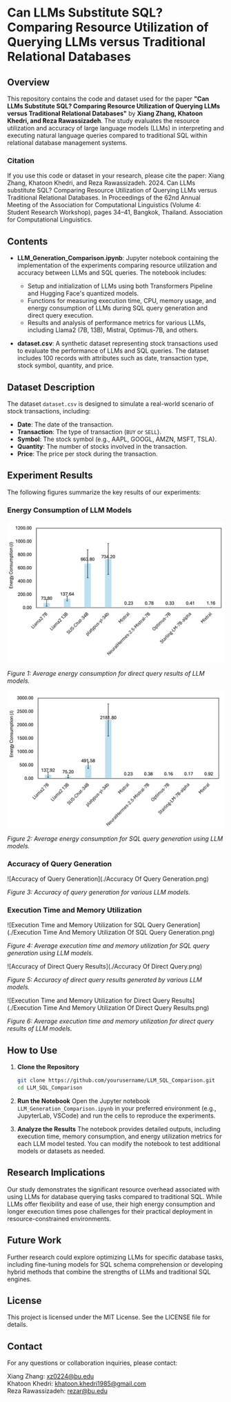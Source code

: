 # Can LLMs Substitute SQL? Comparing Resource Utilization of Querying LLMs versus Traditional Relational Databases

## Overview

This repository contains the code and dataset used for the paper **"Can LLMs Substitute SQL? Comparing Resource Utilization of Querying LLMs versus Traditional Relational Databases"** by **Xiang Zhang, Khatoon Khedri, and Reza Rawassizadeh**. The study evaluates the resource utilization and accuracy of large language models (LLMs) in interpreting and executing natural language queries compared to traditional SQL within relational database management systems.

### Citation
If you use this code or dataset in your research, please cite the paper:
Xiang Zhang, Khatoon Khedri, and Reza Rawassizadeh. 2024. Can LLMs substitute SQL? Comparing Resource Utilization of Querying LLMs versus Traditional Relational Databases. In Proceedings of the 62nd Annual Meeting of the Association for Computational Linguistics (Volume 4: Student Research Workshop), pages 34–41, Bangkok, Thailand. Association for Computational Linguistics.

## Contents

- **LLM_Generation_Comparison.ipynb**: Jupyter notebook containing the implementation of the experiments comparing resource utilization and accuracy between LLMs and SQL queries. The notebook includes:
  - Setup and initialization of LLMs using both Transformers Pipeline and Hugging Face's quantized models.
  - Functions for measuring execution time, CPU, memory usage, and energy consumption of LLMs during SQL query generation and direct query execution.
  - Results and analysis of performance metrics for various LLMs, including Llama2 (7B, 13B), Mistral, Optimus-7B, and others.

- **dataset.csv**: A synthetic dataset representing stock transactions used to evaluate the performance of LLMs and SQL queries. The dataset includes 100 records with attributes such as date, transaction type, stock symbol, quantity, and price.

## Dataset Description

The dataset `dataset.csv` is designed to simulate a real-world scenario of stock transactions, including:

- **Date**: The date of the transaction.
- **Transaction**: The type of transaction (`BUY` or `SELL`).
- **Symbol**: The stock symbol (e.g., AAPL, GOOGL, AMZN, MSFT, TSLA).
- **Quantity**: The number of stocks involved in the transaction.
- **Price**: The price per stock during the transaction.

## Experiment Results

The following figures summarize the key results of our experiments:

### Energy Consumption of LLM Models

![Energy Consumption of LLM Models](./The_average_execution_energy_consumption_matrices_for_direct_query_results_of_LLM_models.png)

*Figure 1: Average energy consumption for direct query results of LLM models.*

![Energy Consumption for SQL Query Generation](./The_average_execution_energy_consumption_matrices_for_SQL_query_generation_of_LLM_models.png)

*Figure 2: Average energy consumption for SQL query generation using LLM models.*

### Accuracy of Query Generation

![Accuracy of Query Generation](./Accuracy Of Query Generation.png)

*Figure 3: Accuracy of query generation for various LLM models.*

### Execution Time and Memory Utilization

![Execution Time and Memory Utilization for SQL Query Generation](./Execution Time And Memory Utilization  Of  SQL Query Generation.png)

*Figure 4: Average execution time and memory utilization for SQL query generation using LLM models.*

![Accuracy of Direct Query Results](./Accuracy Of Direct Query.png)

*Figure 5: Accuracy of direct query results generated by various LLM models.*

![Execution Time and Memory Utilization for Direct Query Results](./Execution Time And Memory Utilization  Of Direct Query Results.png)

*Figure 6: Average execution time and memory utilization for direct query results of LLM models.*

## How to Use

1. **Clone the Repository**
   ```bash
   git clone https://github.com/yourusername/LLM_SQL_Comparison.git
   cd LLM_SQL_Comparison

2. **Run the Notebook**
   Open the Jupyter notebook `LLM_Generation_Comparison.ipynb` in your preferred environment (e.g., JupyterLab, VSCode) and run the cells to reproduce the experiments.

3. **Analyze the Results**
   The notebook provides detailed outputs, including execution time, memory consumption, and energy utilization metrics for each LLM model tested. You can modify the notebook to test additional models or datasets as needed.

## Research Implications

Our study demonstrates the significant resource overhead associated with using LLMs for database querying tasks compared to traditional SQL. While LLMs offer flexibility and ease of use, their high energy consumption and longer execution times pose challenges for their practical deployment in resource-constrained environments.

## Future Work

Further research could explore optimizing LLMs for specific database tasks, including fine-tuning models for SQL schema comprehension or developing hybrid methods that combine the strengths of LLMs and traditional SQL engines.

## License

This project is licensed under the MIT License. See the LICENSE file for details.

## Contact

For any questions or collaboration inquiries, please contact:

Xiang Zhang: xz0224@bu.edu  
Khatoon Khedri: khatoon.khedri1985@gmail.com  
Reza Rawassizadeh: rezar@bu.edu
